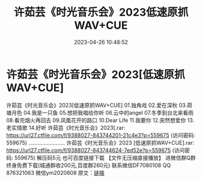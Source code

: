﻿---
title: 许茹芸《时光音乐会》2023低速原抓WAV+CUE
date: 2023-04-26 10:48:52
categories: 新碟专辑、稀有等精品
tags: 华语中文
---
# 许茹芸《时光音乐会》2023[低速原抓WAV+CUE]

许茹芸《时光音乐会》2023[低速原抓WAV+CUE]
01.独角戏
02.爱在深秋
03.荷塘月色
04.我是一只鱼
05.想把我唱给你听
06.云中的angel
07.冬季到台北来看雨
08.看完烟火再回去
09.凤凰花开的路口
10.Dear Life
11.我要你
12.突然想爱你
13.老实情歌
14.好听
许茹芸《时光音乐会》2023[.rar: https://url27.ctfile.com/f/9388027-843744201-21c4e3?p=559675
(访问密码: 559675)
........................
许茹芸《时光音乐会》2023 [低速原抓WAV+CUE].rar: https://url27.ctfile.com/f/9388027-843744624-7ed52e?p=559675
(访问密码: 559675)
解压码5元
也可百度链接下载 【文件无压缩直接播放】
进微信群Q群终身免费下载(城通群收200元,百度群260元)
联系微信DF7080108 QQ 876321063
微信ym2020808
原文：[链接](https://blog.sina.com.cn/s/blog_1647c7e76010311m9.html)